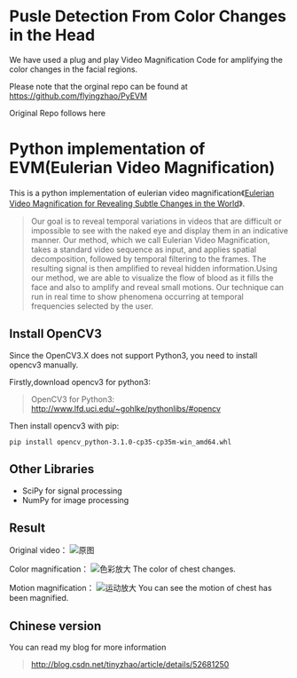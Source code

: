 # Pusle Detection From Color Changes in the Head

We have used a plug and play Video Magnification Code for amplifying the color changes in the facial regions.

Please note that the orginal repo can be found at https://github.com/flyingzhao/PyEVM

Original Repo follows here

# Python implementation of EVM(Eulerian Video Magnification)

This is a python implementation of eulerian video magnification《[Eulerian Video Magnification for Revealing Subtle Changes in the World](http://people.csail.mit.edu/mrub/evm/)》.
>Our goal is to reveal temporal variations in videos that are difficult or impossible to see with the naked eye and display them in an indicative manner. Our method, which we call Eulerian Video Magnification, takes a standard video sequence as input, and applies spatial decomposition, followed by temporal filtering to the frames. The resulting signal is then amplified to reveal hidden information.Using our method, we are able to visualize the flow of blood as it fills the face and also to amplify and reveal small motions. Our technique can run in real time to show phenomena occurring at temporal frequencies selected by the user.

## Install OpenCV3
Since the OpenCV3.X does not support Python3, you need to install opencv3 manually.

Firstly,download opencv3 for python3:
>OpenCV3 for Python3: http://www.lfd.uci.edu/~gohlke/pythonlibs/#opencv

Then install opencv3 with pip:
```
pip install opencv_python-3.1.0-cp35-cp35m-win_amd64.whl
```

## Other Libraries
* SciPy for signal processing
* NumPy for image processing

## Result
Original video：
![原图](http://img.blog.csdn.net/20160927155312178)

Color magnification：
![色彩放大](http://img.blog.csdn.net/20160927155358125)
The color of chest changes.

Motion magnification：
![运动放大](http://img.blog.csdn.net/20160927155455071)
You can see the motion of chest has been magnified.

## Chinese version
You can read my blog for more information
>http://blog.csdn.net/tinyzhao/article/details/52681250
